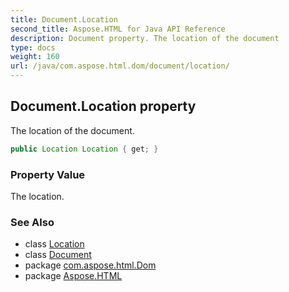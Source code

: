 ```yaml
---
title: Document.Location
second_title: Aspose.HTML for Java API Reference
description: Document property. The location of the document
type: docs
weight: 160
url: /java/com.aspose.html.dom/document/location/
---
```

## Document.Location property

The location of the document.

```java
public Location Location { get; }
```

### Property Value

The location.

### See Also

* class [Location](../../../com.aspose.html.window/location/)
* class [Document](../)
* package [com.aspose.html.Dom](../../document/)
* package [Aspose.HTML](../../../)
